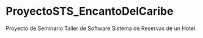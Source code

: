 # ProyectoSTS_EncantoDelCaribe
Proyecto de Seminario Taller de Software Sistema de Reservas de un Hotel.
